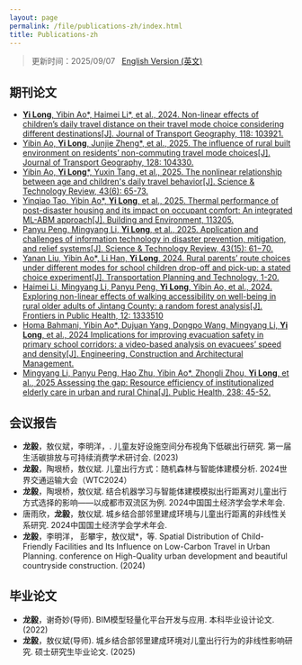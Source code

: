 ```yaml
---
layout: page
permalink: /file/publications-zh/index.html
title: Publications-zh
---
```


> 更新时间：2025/09/07 &nbsp;  [English Version (英文)](https://longyistar.github.io/publications/)

## 期刊论文

- [**Yi Long**, Yibin Ao*, Haimei Li*, et al., 2024. Non-linear effects of children’s daily travel distance on their travel mode choice considering different destinations[J]. Journal of Transport Geography, 118: 103921.](https://doi.org/10.1016/j.jtrangeo.2024.103921)
- [Yibin Ao, **Yi Long**, Junjie Zheng*, et al., 2025. The influence of rural built environment on residents’ non-commuting travel mode choices[J]. Journal of Transport Geography, 128: 104330.](https://doi.org/10.1016/j.jtrangeo.2025.104330)
- [Yibin Ao, **Yi Long***, Yuxin Tang, et al., 2025. The nonlinear relationship between age and children's daily travel behavior[J]. Science & Technology Review, 43(6): 65-73.](https://doi.org/10.3981/j.issn.1000-7857.2024.04.00321)
- [Yinqiao Tao, Yibin Ao*, **Yi Long**, et al., 2025. Thermal performance of post-disaster housing and its impact on occupant comfort: An integrated ML-ABM approach[J]. Building and Environment, 113205.](https://doi.org/10.1016/j.buildenv.2025.113205)
- [Panyu Peng, Mingyang Li, **Yi Long**, et al., 2025. Application and challenges of information technology in disaster prevention, mitigation, and relief systems[J]. Science & Technology Review, 43(15): 61−70.](https://doi.org/10.3981/j.issn.1000-7857.2024.06.00644)
- [Yanan Liu, Yibin Ao*, Li Han, **Yi Long**, 2024. Rural parents’ route choices under different modes for school children drop-off and pick-up: a stated choice experiment[J]. Transportation Planning and Technology, 1-20.](https://doi.org/10.1080/03081060.2024.2436948)
- [Haimei Li, Mingyang Li, Panyu Peng, **Yi Long**, Yibin Ao, et al., 2024. Exploring non-linear effects of walking accessibility on well-being in rural older adults of Jintang County: a random forest analysis[J]. Frontiers in Public Health, 12: 1333510](https://doi.org/10.3389/fpubh.2024.1333510)
- [Homa Bahmani, Yibin Ao*, Dujuan Yang, Dongpo Wang, Mingyang Li, **Yi Long**, et al., 2024 Implications for improving evacuation safety in primary school corridors: a video-based analysis on evacuees’ speed and density[J]. Engineering, Construction and Architectural Management.](https://doi.org/10.1108/ECAM-01-2024-0017)
- [Mingyang Li, Panyu Peng, Hao Zhu, Yibin Ao*, Zhongli Zhou, **Yi Long**, et al., 2025 Assessing the gap: Resource efficiency of institutionalized elderly care in urban and rural China[J]. Public Health, 238: 45-52.](https://doi.org/10.1016/j.puhe.2024.11.017)

## 会议报告

- **龙毅**，敖仪斌，李明洋，. 儿童友好设施空间分布视角下低碳出行研究. 第一届生活碳排放与可持续消费学术研讨会. (2023)
- **龙毅**，陶垠桥，敖仪斌. 儿童出行方式：随机森林与智能体建模分析. 2024世界交通运输大会（WTC2024）
- **龙毅**，陶垠桥，敖仪斌. 结合机器学习与智能体建模模拟出行距离对儿童出行方式选择的影响——以成都市双流区为例. 2024中国国土经济学会学术年会.
- 唐雨欣，**龙毅**，敖仪斌. 城乡结合部邻里建成环境与儿童出行距离的非线性关系研究. 2024中国国土经济学会学术年会.
- **龙毅**，李明洋， 彭攀宇，敖仪斌*，等. Spatial Distribution of Child-Friendly Facilities and Its Influence on Low-Carbon Travel in Urban Planning. conference on High-Quality urban development and beautiful countryside construction. (2024)

## 毕业论文

- **龙毅**，谢奇妙(导师). BIM模型轻量化平台开发与应用. 本科毕业设计论文.(2022)
- **龙毅**，敖仪斌(导师). 城乡结合部邻里建成环境对儿童出行行为的非线性影响研究. 硕士研究生毕业论文. (2025)
